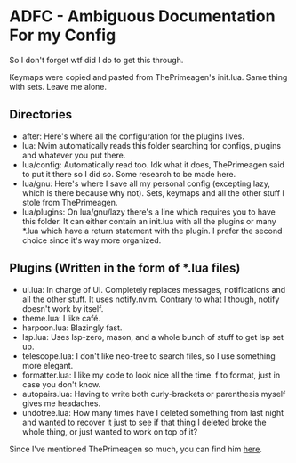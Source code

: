 
# ADFC - Ambiguous Documentation For my Config
So I don't forget wtf did I do to get this through.

Keymaps were copied and pasted from ThePrimeagen's init.lua. Same thing with sets. Leave me alone.

## Directories
- after: Here's where all the configuration for the plugins lives.
- lua: Nvim automatically reads this folder searching for configs, plugins and whatever you put there.
- lua/config: Automatically read too. Idk what it does, ThePrimeagen said to put it there so I did so. Some research to be made here.
- lua/gnu: Here's where I save all my personal config (excepting lazy, which is there because why not). Sets, keymaps and all the other stuff I stole from ThePrimeagen.
- lua/plugins: On lua/gnu/lazy there's a line which requires you to have this folder. It can either contain an init.lua with all the plugins or many *.lua which have a return statement with the plugin. I prefer the second choice since it's way more organized.

## Plugins (Written in the form of *.lua files)
- ui.lua: In charge of UI. Completely replaces messages, notifications and all the other stuff. It uses notify.nvim. Contrary to what I though, notify doesn't work by itself.
- theme.lua: I like café.
- harpoon.lua: Blazingly fast.
- lsp.lua: Uses lsp-zero, mason, and a whole bunch of stuff to get lsp set up.
- telescope.lua: I don't like neo-tree to search files, so I use something more elegant.
- formatter.lua: I like my code to look nice all the time. <leader>f to format, just in case you don't know.
- autopairs.lua: Having to write both curly-brackets or parenthesis myself gives me headaches.
- undotree.lua: How many times have I deleted something from last night and wanted to recover it just to see if that thing I deleted broke the whole thing, or just wanted to work on top of it? 

Since I've mentioned ThePrimeagen so much, you can find him [here](https://github.com/ThePrimeagen/ThePrimeagen).

